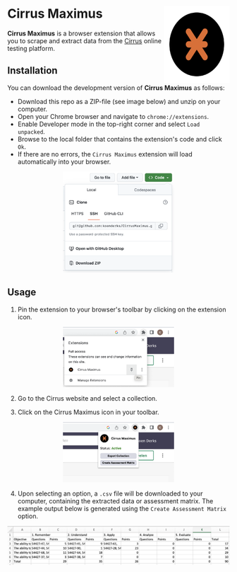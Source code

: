 # Cirrus Maximus <img src='https://github.com/koenderks/CirrusMaximus/raw/development/images/icon.svg' width='149' height='173' align='right'/>

**Cirrus Maximus** is a browser extension that allows you to scrape and extract data from the [Cirrus](https://cirrusassessment.com) online testing platform.

## Installation

You can download the development version of **Cirrus Maximus** as follows:

- Download this repo as a ZIP-file (see image below) and unzip on your computer.
- Open your Chrome browser and navigate to `chrome://extensions`.
- Enable Developer mode in the top-right corner and select `Load unpacked`.
- Browse to the local folder that contains the extension's code and click `Ok`.
- If there are no errors, the `Cirrus Maximus` extension will load automatically into your browser.

<p align="center">
	<img src='https://github.com/koenderks/CirrusMaximus/raw/development/images/readme0.png' width = "50%"/>
</p>

## Usage

1. Pin the extension to your browser's toolbar by clicking on the extension icon.

<p align="center">
	<img src='https://github.com/koenderks/CirrusMaximus/raw/development/images/readme1.png' width = "50%"/>
</p>

2. Go to the Cirrus website and select a collection.

3. Click on the Cirrus Maximus icon in your toolbar.

<p align="center">
	<img src='https://github.com/koenderks/CirrusMaximus/raw/development/images/readme2.png' width = "50%"/>
</p>

4. Upon selecting an option, a `.csv` file will be downloaded to your computer, containing the extracted data or assessment matrix. The example output below is generated using the `Create Assessment Matrix` option.

<p align="center">
	<img src='https://github.com/koenderks/CirrusMaximus/raw/development/images/readme3.png' width = "100%"/>
</p>
